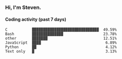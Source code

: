 ### Hi, I'm Steven.

#### Coding activity (past 7 days)
```
C           ▓▓▓▓▓▓▓▓▓▓▓▓▓▓▓▓▓▓▓▓▓▓▓▓▓▓▓▓▓▓  49.59%
Bash        ▓▓▓▓▓▓▓▓▓▓▓▓▓▓                  23.78%
other       ▓▓▓▓▓▓▓                         12.51%
JavaScript  ▓▓▓▓                             6.89%
Python      ▓▓                               4.12%
Text only   ▓                                3.13%
```
